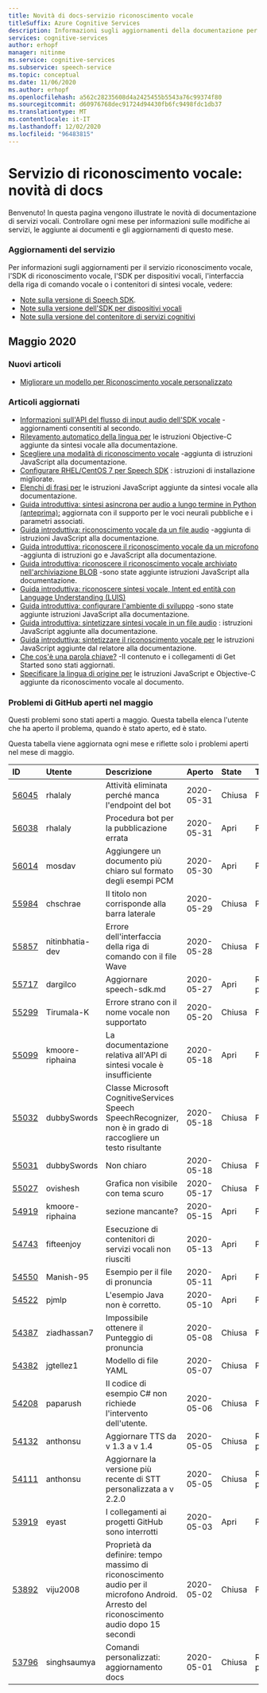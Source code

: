```yaml
---
title: Novità di docs-servizio riconoscimento vocale
titleSuffix: Azure Cognitive Services
description: Informazioni sugli aggiornamenti della documentazione per il servizio riconoscimento vocale di Azure.
services: cognitive-services
author: erhopf
manager: nitinme
ms.service: cognitive-services
ms.subservice: speech-service
ms.topic: conceptual
ms.date: 11/06/2020
ms.author: erhopf
ms.openlocfilehash: a562c28235608d4a2425455b5543a76c99374f80
ms.sourcegitcommit: d60976768dec91724d94430fb6fc9498fdc1db37
ms.translationtype: MT
ms.contentlocale: it-IT
ms.lasthandoff: 12/02/2020
ms.locfileid: "96483815"
---
```

# <a name="speech-service-whats-new-in-docs"></a>Servizio di riconoscimento vocale: novità di docs

Benvenuto! In questa pagina vengono illustrate le novità di documentazione di servizi vocali. Controllare ogni mese per informazioni sulle modifiche ai servizi, le aggiunte ai documenti e gli aggiornamenti di questo mese.

### <a name="service-updates"></a>Aggiornamenti del servizio

Per informazioni sugli aggiornamenti per il servizio riconoscimento vocale, l'SDK di riconoscimento vocale, l'SDK per dispositivi vocali, l'interfaccia della riga di comando vocale o i contenitori di sintesi vocale, vedere:
* [Note sulla versione di Speech SDK](releasenotes.md).
* [Note sulla versione dell'SDK per dispositivi vocali](devices-sdk-release-notes.md)
* [Note sulla versione del contenitore di servizi cognitivi](../containers/container-image-tags.md)

## <a name="may-2020"></a>Maggio 2020

### <a name="new-articles"></a>Nuovi articoli

* [Migliorare un modello per Riconoscimento vocale personalizzato](./how-to-custom-speech-evaluate-data.md)

### <a name="updated-articles"></a>Articoli aggiornati

* [Informazioni sull'API del flusso di input audio dell'SDK vocale](how-to-use-audio-input-streams.md) -aggiornamenti consentiti al secondo.
* [Rilevamento automatico della lingua per](how-to-automatic-language-detection.md) le istruzioni Objective-C aggiunte da sintesi vocale alla documentazione.
* [Scegliere una modalità di riconoscimento vocale](./get-started-speech-to-text.md) -aggiunta di istruzioni JavaScript alla documentazione.
* [Configurare RHEL/CentOS 7 per Speech SDK](how-to-configure-rhel-centos-7.md) : istruzioni di installazione migliorate.
* [Elenchi di frasi per](./get-started-speech-to-text.md) le istruzioni JavaScript aggiunte da sintesi vocale alla documentazione.
* [Guida introduttiva: sintesi asincrona per audio a lungo termine in Python (anteprima):](./long-audio-api.md) aggiornata con il supporto per le voci neurali pubbliche e i parametri associati.
* [Guida introduttiva: riconoscimento vocale da un file audio](./get-started-speech-to-text.md) -aggiunta di istruzioni JavaScript alla documentazione.
* [Guida introduttiva: riconoscere il riconoscimento vocale da un microfono](./get-started-speech-to-text.md) -aggiunta di istruzioni go e JavaScript alla documentazione.
* [Guida introduttiva: riconoscere il riconoscimento vocale archiviato nell'archiviazione BLOB](./batch-transcription.md) -sono state aggiunte istruzioni JavaScript alla documentazione.
* [Guida introduttiva: riconoscere sintesi vocale, Intent ed entità con Language Understanding (LUIS)](quickstarts/intent-recognition.md)
* [Guida introduttiva: configurare l'ambiente di sviluppo](quickstarts/setup-platform.md) -sono state aggiunte istruzioni JavaScript alla documentazione.
* [Guida introduttiva: sintetizzare sintesi vocale in un file audio](./get-started-text-to-speech.md) : istruzioni JavaScript aggiunte alla documentazione.
* [Guida introduttiva: sintetizzare il riconoscimento vocale per](./get-started-text-to-speech.md) le istruzioni JavaScript aggiunte dal relatore alla documentazione.
* [Che cos'è una parola chiave?](custom-keyword-overview.md) -Il contenuto e i collegamenti di Get Started sono stati aggiornati.
* [Specificare la lingua di origine per](how-to-specify-source-language.md) le istruzioni JavaScript e Objective-C aggiunte da riconoscimento vocale al documento.

### <a name="github-issues-opened-in-may"></a>Problemi di GitHub aperti nel maggio

Questi problemi sono stati aperti a maggio. Questa tabella elenca l'utente che ha aperto il problema, quando è stato aperto, ed è stato.  

Questa tabella viene aggiornata ogni mese e riflette solo i problemi aperti nel mese di maggio.  

|ID|Utente|Descrizione|Aperto|State|Tipo|
| :--- | :--- | :--- | :--- | :--- | :--- |
|[56045](https://github.com/MicrosoftDocs/azure-docs/issues/56045)|rhalaly|Attività eliminata perché manca l'endpoint del bot|2020-05-31|Chiusa|Problema|
|[56038](https://github.com/MicrosoftDocs/azure-docs/issues/56038)|rhalaly|Procedura bot per la pubblicazione errata|2020-05-31|Apri|Problema|
|[56014](https://github.com/MicrosoftDocs/azure-docs/issues/56014)|mosdav|Aggiungere un documento più chiaro sul formato degli esempi PCM|2020-05-30|Apri|Problema|
|[55984](https://github.com/MicrosoftDocs/azure-docs/issues/55984)|chschrae|Il titolo non corrisponde alla barra laterale|2020-05-29|Chiusa|Problema|
|[55857](https://github.com/MicrosoftDocs/azure-docs/issues/55857)|nitinbhatia-dev|Errore dell'interfaccia della riga di comando con il file Wave|2020-05-28|Chiusa|Problema|
|[55717](https://github.com/MicrosoftDocs/azure-docs/pull/55717)|dargilco|Aggiornare speech-sdk.md|2020-05-27|Apri|Richiesta pull|
|[55299](https://github.com/MicrosoftDocs/azure-docs/issues/55299)|Tirumala-K|Errore strano con il nome vocale non supportato|2020-05-20|Chiusa|Problema|
|[55099](https://github.com/MicrosoftDocs/azure-docs/issues/55099)|kmoore-riphaina|La documentazione relativa all'API di sintesi vocale è insufficiente|2020-05-18|Apri|Problema|
|[55032](https://github.com/MicrosoftDocs/azure-docs/issues/55032)|dubbySwords|Classe Microsoft CognitiveServices Speech SpeechRecognizer, non è in grado di raccogliere un testo risultante|2020-05-18|Chiusa|Problema|
|[55031](https://github.com/MicrosoftDocs/azure-docs/issues/55031)|dubbySwords|Non chiaro|2020-05-18|Chiusa|Problema|
|[55027](https://github.com/MicrosoftDocs/azure-docs/issues/55027)|ovishesh|Grafica non visibile con tema scuro|2020-05-17|Chiusa|Problema|
|[54919](https://github.com/MicrosoftDocs/azure-docs/issues/54919)|kmoore-riphaina|sezione mancante?|2020-05-15|Apri|Problema|
|[54743](https://github.com/MicrosoftDocs/azure-docs/issues/54743)|fifteenjoy|Esecuzione di contenitori di servizi vocali non riusciti|2020-05-13|Apri|Problema|
|[54550](https://github.com/MicrosoftDocs/azure-docs/issues/54550)|Manish-95|Esempio per il file di pronuncia|2020-05-11|Apri|Problema|
|[54522](https://github.com/MicrosoftDocs/azure-docs/issues/54522)|pjmlp|L'esempio Java non è corretto.|2020-05-10|Apri|Problema|
|[54387](https://github.com/MicrosoftDocs/azure-docs/issues/54387)|ziadhassan7|Impossibile ottenere il Punteggio di pronuncia|2020-05-08|Chiusa|Problema|
|[54382](https://github.com/MicrosoftDocs/azure-docs/issues/54382)|jgtellez1|Modello di file YAML|2020-05-07|Chiusa|Problema|
|[54208](https://github.com/MicrosoftDocs/azure-docs/issues/54208)|paparush|Il codice di esempio C# non richiede l'intervento dell'utente.|2020-05-06|Chiusa|Problema|
|[54132](https://github.com/MicrosoftDocs/azure-docs/pull/54132)|anthonsu|Aggiornare TTS da v 1.3 a v 1.4|2020-05-05|Chiusa|Richiesta pull|
|[54111](https://github.com/MicrosoftDocs/azure-docs/pull/54111)|anthonsu|Aggiornare la versione più recente di STT personalizzata a v 2.2.0|2020-05-05|Chiusa|Richiesta pull|
|[53919](https://github.com/MicrosoftDocs/azure-docs/issues/53919)|eyast|I collegamenti ai progetti GitHub sono interrotti|2020-05-03|Apri|Problema|
|[53892](https://github.com/MicrosoftDocs/azure-docs/issues/53892)|viju2008|Proprietà da definire: tempo massimo di riconoscimento audio per il microfono Android. Arresto del riconoscimento audio dopo 15 secondi|2020-05-02|Chiusa|Problema|
|[53796](https://github.com/MicrosoftDocs/azure-docs/pull/53796)|singhsaumya|Comandi personalizzati: aggiornamento docs|2020-05-01|Chiusa|Richiesta pull|